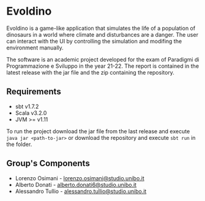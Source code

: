 # Evoldino
Evoldino is a game-like application that simulates the life of a population of dinosaurs in a world where climate and disturbances are a danger. The user can interact with the UI by controlling the simulation and modifing the environment manually.

The software is an academic project developed for the exam of Paradigmi di Programmazione e Sviluppo in the year 21-22. The report is contained in the latest release with the jar file and the zip containing the repository.

## Requirements
- sbt v1.7.2
- Scala v3.2.0
- JVM >= v1.11 

To run the project download the jar file from the last release and execute ```java jar <path-to-jar>``` or download the repository and execute ```sbt run``` in the folder.

## Group's Components
+ Lorenzo Osimani - lorenzo.osimani@studio.unibo.it
+ Alberto Donati - alberto.donati6@studio.unibo.it
+ Alessandro Tullio - alessandro.tullio@studio.unibo.it
